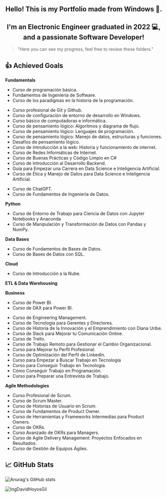 <h2 align="center">Hello! This is my Portfolio made from Windows 👋.</h2>

<h2 align="center">I'm an Electronic Engineer graduated in 2022 💻, and a passionate Software Developer!</h2>

> "Here you can see my progress, feel free to review these folders."

<!-- ## 📋 Current Projects -->
      
## 👍 Achieved Goals

**Fundamentals**
* Curso de programación básica.
* Fundamentos de Ingeniería de Software.
* Curso de los paradigmas en la historia de la programación.
<!--* Curso de Git y GitHub. -->
* Curso profesional de Git y Github.
* Curso de configuración de entorno de desarrollo en Windows.
* Curso básico de computadoras e informática.
* Curso de pensamiento lógico: Algoritmos y diagrama de flujo.
* Curso de pensamiento lógico: Lenguajes de programación.
* Curso de pensamiento lógico: Manejo de datos, estructuras y funciones.
* Desafíos de pensamiento lógico.
* Curso de introducción a la web: Historia y funcionamiento de internet.
* Curso de Redes Informáticas de Internet.
* Curso de Buenas Prácticas y Código Limpio en C#
* Curso de Introducción al Desarrollo Backend.
* Guía para Empezar una Carrera en Data Science e Inteligencia Artificial.
* Curso de Ética y Manejo de Datos para Data Science e Inteligencia Artificial.
<!--* Curso de Introducción a Inteligencia Artificial.
* Guía de Adopción a la Inteligencia Artificial.-->
* Curso de ChatGPT.
* Curso de Fundamentos de Ingeniería de Datos.

**Python**
<!--* Curso de Python.
* Curso de Python: Comprehensions, Funciones y Manejo de Errores.
* Curso de Python: PIP y Entornos Virtuales.
* Curso de Python para Ciencia de Datos.
* Curso de Análisis Exploratorio de Datos.
* Curso de Configuración Profesional de Entorno de Trabajo para Ciencia de Datos.
* Curso de Manejo de Datos Faltantes: Detección y Exploración.
* Curso de Manejo de Datos Faltantes: Imputación.-->
* Curso de Entorno de Trabajo para Ciencia de Datos con Jupyter Notebooks y Anaconda
* Curso de Manipulación y Transformación de Datos con Pandas y NumPy.
<!--* Curso de Estadística Computacional con Python.
* Curso de Funciones Matemáticas para Data Science e Inteligencia Artificial -->

**Data Bases**
* Curso de Fundamentos de Bases de Datos.
* Curso de Bases de Datos con SQL.
<!--* Curso de SQL y MySQL.
* Curso Práctico de SQL. 
* Curso de Optimización de Bases de Datos en SQL Server.
* Curso de Fundamentos de Spark para Big Data.
* Curso de Matemáticas para Data Science: Estadística Descriptiva.-->

**Cloud**
* Curso de Introducción a la Nube.
<!--*Curso de Introducción a AWS: Fundamentos de Cloud Computing.
* Curso AWS Cloud Practitioner Certification
* Curso de Introducción a AWS: Cómputo, Almacenamiento y Bases de Datos.
* Curso de Introducción a AWS: Redes, Gobernanza y Machine Learning.
* Curso Práctico de AWS: Roles y Seguridad con IAM.
* Curso Práctico de AWS: Cómputo con EC2.
* Curso Práctico de Storage en AWS.
* Curso Práctico de Bases de Datos en AWS.
* Curso de Big Data en AWS.
* Curso de Serverless Framework en AWS.
* Curso Avanzado de Serverless Framework en AWS.
* Curso Práctico de AWS Cloud.
* Curso Práctico de Cloud Computing con AWS.
* Curso de Amazon DynamoDB.
* Curso de Infraestructura Como Código en AWS
 -->

**ETL & Data Warehousing**
<!--* Curso de Docker: Fundamentos.
* Curso de Fundamentos de ETL con Python y Pentaho. 
* Curso de Data Warehousing y Modelado OLAP.
* Curso de Fundamentos de Apache Airflow.
* Curso de AWS Redshift para Manejo de Big Data.
* Curso de Databricks: Arquitectura Delta Lake.-->

**Business**
* Curso de Power BI.
* Curso de DAX para Power BI.
<!--* Curso de Excel Básico: Tablas y Fórmulas para la Gestión de Datos.
* Curso de Estadística y Probabilidad
* Curso de Principios de Visualización de Datos para Business Intelligence. 
* Curso de Visualización de Datos para BI
* Curso de Análisis de Negocios para Ciencia de Datos-->
* Curso de Engineering Management.
* Curso de Tecnología para Gerentes y Directores.
* Curso de Historia de la Innovación y el Emprendimiento con Diana Uribe.
* Curso de Slack para Mejorar tu Comunicación Online.
* Curso de Trello.
* Curso de Trabajo Remoto para Gestionar el Cambio Organizacional.
* Curso para Mejorar tu Perfil Profesional.
* Curso de Optimización del Perfil de LinkedIn.
* Curso para Empezar a Buscar Trabajo en Tecnología
* Curso para Conseguir Trabajo en Tecnología.
* Cómo Conseguir Trabajo en Programación.
* Curso para Preparar una Entrevista de Trabajo.
<!--* Curso de Oratoria para Hablar en Público. -->

**Agile Methodologies**
* Curso Profesional de Scrum.
* Curso de Scrum Master.
* Curso de Historias de Usuario en Scrum.
* Curso de Fundamentos de Product Owner.
* Curso de Herramientas y Frameworks Intermedias para Product Owners.
* Curso de OKRs.
* Curso Avanzado de OKRs para Managers.
* Curso de Agile Delivery Management: Proyectos Enfocados en Resultados.
* Curso de Gestión de Equipos Ágiles.

## 📈 GitHub Stats 
![Anurag's GitHub stats](https://github-readme-stats.vercel.app/api?username=IngDavidHoyosGil&show_icons=true&theme=tokyonight)

<p><img align="left" src="https://github-readme-stats.vercel.app/api/top-langs?username=IngDavidHoyosGil&show_icons=true&locale=en&layout=compact" alt="IngDavidHoyosGil" /></p>
